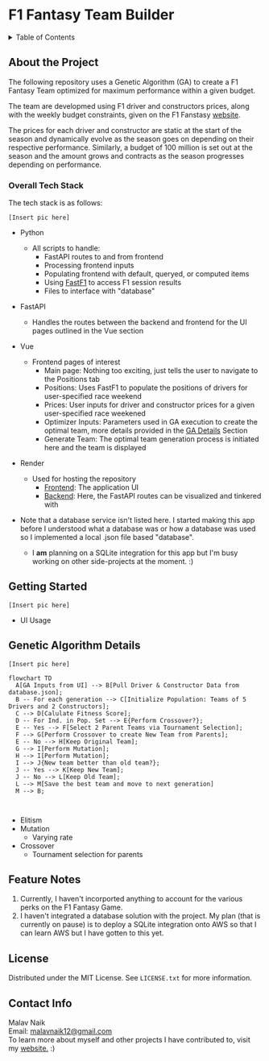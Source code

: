 # F1 Fantasy Team Builder
<details>
  <summary>Table of Contents</summary>
  <ol>
    <li><a href="#about-the-project">About The Project</a></li>
    <li><a href="#overall-tech-stack">Tech Stack</a></li>
    <li><a href="#getting-started">App Usage</a></li>
    <li><a href="#genetic-algorithm-details">GA Details</a></li>
    <li><a href="#feature-notes">App Notes</a></li>
    <li><a href="#license">License</a></li>
    <li><a href="#contact-info">Contact</a></li>
  </ol>
</details>


## About the Project
The following repository uses a Genetic Algorithm (GA) to create a F1 Fantasy Team optimized for maximum performance within a given budget. 

The team are developmed using F1 driver and constructors prices, along with the weekly budget constraints, given on the F1 Fanstasy [website](https://fantasy.formula1.com/en/create-team).

The prices for each driver and constructor are static at the start of the season and dynamically evolve as the season goes on depending on their respective performance. Similarly, a budget of 100 million is set out at the season and the amount grows and contracts as the season progresses depending on performance.

### Overall Tech Stack
The tech stack is as follows:

`[Insert pic here]`

- Python
  - All scripts to handle:
    - FastAPI routes to and from frontend
    - Processing frontend inputs
    - Populating frontend with default, queryed, or computed items
    - Using [FastF1](https://github.com/theOehrly/Fast-F1) to access F1 session results
    - Files to interface with "database"

- FastAPI
  - Handles the routes between the backend and frontend for the UI pages outlined in the Vue section 

- Vue
  - Frontend pages of interest
    - Main page: Nothing too exciting, just tells the user to navigate to the Positions tab
    - Positions: Uses FastF1 to populate the positions of drivers for user-specified race weekend
    - Prices: User inputs for driver and constructor prices for a given user-specified race weekened
    - Optimizer Inputs: Parameters used in GA execution to create the optimal team, more details provided in the <a href="#genetic-algorithm-details">GA Details</a> Section
    - Generate Team: The optimal team generation process is initiated here and the team is displayed

- Render
  - Used for hosting the repository
    - [Frontend](https://f1-fantasy-model.onrender.com/): The application UI
    - [Backend](https://f1-fantasy-model-backend.onrender.com/docs): Here, the FastAPI routes can be visualized and tinkered with

- Note that a database service isn't listed here. I started making this app before I understood what a database was or how a database was used so I implemented a local .json file based "database".
  - I **am** planning on a SQLite integration for this app but I'm busy working on other side-projects at the moment. :)

## Getting Started
`[Insert pic here]`
- UI Usage

## Genetic Algorithm Details
`[Insert pic here]`
```mermaid
flowchart TD
  A[GA Inputs from UI] --> B[Pull Driver & Constructor Data from database.json];
  B -- For each generation --> C[Initialize Population: Teams of 5 Drivers and 2 Constructors];
  C --> D[Calulate Fitness Score];
  D -- For Ind. in Pop. Set --> E{Perform Crossover?};
  E -- Yes --> F[Select 2 Parent Teams via Tournament Selection];
  F --> G[Perform Crossover to create New Team from Parents];
  E -- No --> H[Keep Original Team];
  G --> I[Perform Mutation];
  H --> I[Perform Mutation];
  I --> J{New team better than old team?};
  J -- Yes --> K[Keep New Team];
  J -- No --> L[Keep Old Team];
  L --> M[Save the best team and move to next generation]
  M --> B;

  
```
- Elitism
- Mutation 
  - Varying rate
- Crossover 
  - Tournament selection for parents

## Feature Notes
1) Currently, I haven't incorported anything to account for the various perks on the F1 Fantasy Game.
2) I haven't integrated a database solution with the project. My plan (that is currently on pause) is to deploy a SQLite integration onto AWS so that I can learn AWS but I have gotten to this yet.

## License
Distributed under the MIT License. See `LICENSE.txt` for more information.


## Contact Info
Malav Naik \
Email: malavnaik12@gmail.com \
To learn more about myself and other projects I have contributed to, visit my [website.](https://sites.google.com/view/malavnaik) :)